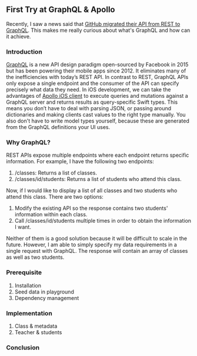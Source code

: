 ## First Try at GraphQL & Apollo
Recently, I saw a news said that [GitHub migrated their API from REST to GraphQL](https://developer.github.com/v4/guides/migrating-from-rest/).
This makes me really curious about what's GraphQL and how can it achieve.

### Introduction
[GraphQL](http://graphql.org) is a new API design paradigm open-sourced by Facebook in 2015 but has been powering their mobile apps since 2012.
It eliminates many of the inefficiencies with today’s REST API.
In contrast to REST, GraphQL APIs only expose a single endpoint and the consumer of the API can specify precisely what data they need.
In iOS development, we can take the advantages of [Apollo iOS client](https://github.com/apollographql/apollo-ios) to execute queries and mutations against a GraphQL server and returns results as query-specific Swift types.
This means you don’t have to deal with parsing JSON, or passing around dictionaries and making clients cast values to the right type manually.
You also don't have to write model types yourself, because these are generated from the GraphQL definitions your UI uses.

### Why GraphQL?
REST APIs expose multiple endpoints where each endpoint returns specific information.
For example, I have the following two endpoints:

1. /classes: Returns a list of classes.
2. /classes/id/students: Returns a list of students who attend this class.

Now, if I would like to display a list of all classes and two students who attend this class. There are two options:

1. Modify the existing API so the response contains two students' information within each class.
2. Call /classes/id/students multiple times in order to obtain the information I want.

Neither of them is a good solution because it will be difficult to scale in the future.
However, I am able to simply specify my data requirements in a single request with GraphQL.
The response will contain an array of classes as well as two students.

### Prerequisite
1. Installation
2. Seed data in playground
3. Dependency management

### Implementation
1. Class & metadata
2. Teacher & students

### Conclusion
